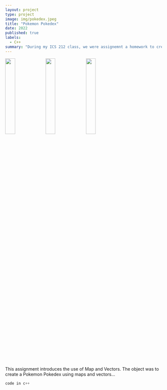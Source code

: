 ```yaml
---
layout: project
type: project
image: img/pokedex.jpeg
title: "Pokemon Pokedex"
date: 2022
published: true
labels:
  - C++
summary: "During my ICS 212 class, we were assignemnt a homework to create a functional Pokemon Pokedex in C++."
---
```

<div class="text-center p-4">
  <img src="https://assets.pokemon.com/assets/cms2/img/pokedex/full//393.png" width = "25%" height = "25%">
  <img src="https://assets.pokemon.com/assets/cms2/img/pokedex/full//390.png" width = "25%" height = "25%">
  <img src="https://assets.pokemon.com/assets/cms2/img/pokedex/full//387.png" width = "25%" height = "25%">
</div>
<p>
  This assignment introduces the use of Map and Vectors. The object was to create a Pokemon Pokedex using maps and vectors...
</p>



```cpp
code in c++
```
